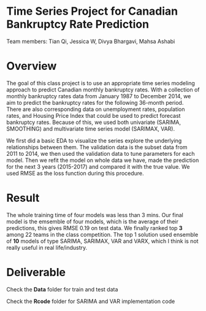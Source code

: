 # Time Series Project for Canadian Bankruptcy Rate Prediction

Team members: Tian Qi, Jessica W, Divya Bhargavi, Mahsa Ashabi


# Overview

The goal of this class project is to use an appropriate time series modeling approach to predict Canadian monthly bankruptcy rates. With a collection of monthly bankruptcy rates data from January 1987 to December 2014, we aim to predict the bankruptcy rates for the following 36-month period. There are also corresponding data on unemployment rates, population rates, and Housing Price Index that could be used to predict forecast bankruptcy rates. Because of this, we used both univariate (SARIMA, SMOOTHING) and multivariate time series model (SARIMAX, VAR). 

We first did a basic EDA to visualize the series explore the underlying relationships between them. The validation data is the subset data from 2011 to 2014, we then used the validation data to tune parameters for each model. Then we refit the model on whole data we have, made the prediction for the next 3 years (2015-2017) and compared it with the true value. We used RMSE as the loss function during this procedure.

# Result

The whole training time of four models was less than 3 mins. Our final model is the emsemble of four models, which is the average of their predictions, this gives RMSE 0.19 on test data. We finally ranked top **3** among 22 teams in the class competition. The top 1 solution used ensemble of **10** models of type SARIMA, SARIMAX, VAR and VARX, which I think is not really useful in real life/industry.

# Deliverable

Check the **Data** folder for train and test data

Check the **Rcode** folder for SARIMA and VAR implementation code
